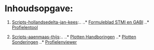 # Inhoudsopgave:

1. [Scripts-hollandsedelta-jan-kees](https://github.com/kkpdata/Datatools/tree/master/Scripts-aaenmaas-thijs):..
..* [Formuleblad STMI en GABI](https://github.com/kkpdata/Datatools/tree/master/Scripts-hollandsedelta-jan-kees/Formuleblad%20STMI%20en%20GABI)
..* [Profielentool](https://github.com/kkpdata/Datatools/tree/master/Scripts-hollandsedelta-jan-kees/Profielentool)

 
2. [Scripts-aaenmaas-thijs](https://github.com/kkpdata/Datatools/tree/master/Scripts-aaenmaas-thijs):..
..* [Plotten Handboringen](https://github.com/kkpdata/Datatools/tree/master/Scripts-aaenmaas-thijs/Plotten%20handboringen)
..* [Plotten Sonderingen](https://github.com/kkpdata/Datatools/tree/master/Scripts-aaenmaas-thijs/Plotten%20sonderingen)
..* [Profielenviewer](https://github.com/kkpdata/Datatools/tree/master/Scripts-aaenmaas-thijs/Profielenviewer)
